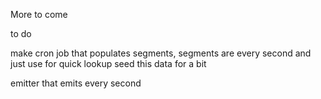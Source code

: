 More to come

to do

make cron job that populates segments, segments are every second and just use for quick lookup
seed this data for a bit

emitter that emits every second


